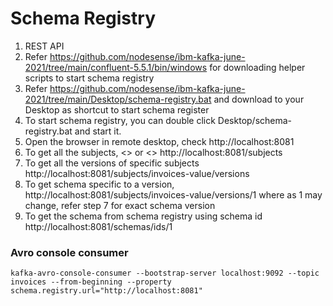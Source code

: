 # Schema Registry

1. REST API
2. Refer https://github.com/nodesense/ibm-kafka-june-2021/tree/main/confluent-5.5.1/bin/windows for downloading helper scripts to start schema registry
3. Refer https://github.com/nodesense/ibm-kafka-june-2021/tree/main/Desktop/schema-registry.bat and download to your Desktop as shortcut to start schema register
4. To start schema registry, you can double click Desktop/schema-registry.bat and start it.
5. Open the browser in remote desktop, check http://localhost:8081
6. To get all the subjects, <<TOPICNAME-key>> or <<TOPICNAME-value>> http://localhost:8081/subjects
7. To get all the versions of specific subjects http://localhost:8081/subjects/invoices-value/versions
8. To get schema specific to a version, http://localhost:8081/subjects/invoices-value/versions/1    where as 1 may change, refer step 7 for exact schema version
8. To get the schema from schema registry using schema id  http://localhost:8081/schemas/ids/1

  
### Avro console consumer

 ```
 kafka-avro-console-consumer --bootstrap-server localhost:9092 --topic invoices --from-beginning --property schema.registry.url="http://localhost:8081"
  ```
  
  
